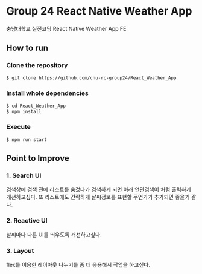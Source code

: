# Group 24 React Native Weather App

충남대학교 실전코딩 React Native Weather App FE  

## How to run

### Clone the repository

```bash
$ git clone https://github.com/cnu-rc-group24/React_Weather_App
```

### Install whole dependencies

```bash
$ cd React_Weather_App
$ npm install
```

### Execute

```bash
$ npm run start
```

## Point to Improve

### 1. Search UI

검색창에 검색 전에 리스트를 숨겼다가 검색하게 되면 아래 연관검색어 처럼 출력하게 개선하고싶다. 
또 리스트에도 간략하게 날씨정보를 표현할 무언가가 추가되면 좋을거 같다. 

### 2. Reactive UI

날씨마다 다른 UI를 띄우도록 개선하고싶다. 

### 3. Layout

flex를 이용한 레이아웃 나누기를 좀 더 응용해서 작업을 하고싶다. 

